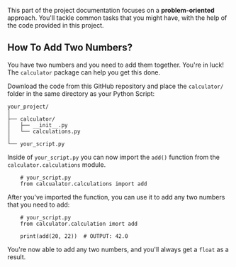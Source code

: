 This part of the project documentation focuses on a
**problem-oriented** approach. You'll tackle common
tasks that you might have, with the help of the code
provided in this project.

## How To Add Two Numbers?

You have two numbers and you need to add them together.
You're in luck! The `calculator` package can help you
get this done.

Download the code from this GitHub repository and place
the `calculator/` folder in the same directory as your
Python Script:

    your_project/
    │
    ├── calculator/
    │   ├── __init__.py
    │   └── calculations.py
    │
    └── your_script.py


Inside of `your_script.py` you can now import the
`add()` function from the `calculator.calculations`
module.

        # your_script.py
        from calcualator.calculations import add

After you've imported the function, you can use it
to add any two numbers that you need to add:

        # your_script.py
        from calculator.calculation imort add

        print(add(20, 22))  # OUTPUT: 42.0

You're now able to add any two numbers, and you'll
always get a `float` as a result.
